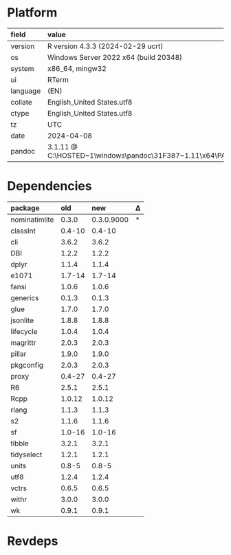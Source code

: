 # Platform

|field    |value                                                                      |
|:--------|:--------------------------------------------------------------------------|
|version  |R version 4.3.3 (2024-02-29 ucrt)                                          |
|os       |Windows Server 2022 x64 (build 20348)                                      |
|system   |x86_64, mingw32                                                            |
|ui       |RTerm                                                                      |
|language |(EN)                                                                       |
|collate  |English_United States.utf8                                                 |
|ctype    |English_United States.utf8                                                 |
|tz       |UTC                                                                        |
|date     |2024-04-08                                                                 |
|pandoc   |3.1.11 @ C:\HOSTED~1\windows\pandoc\31F387~1.11\x64\PANDOC~1.11\pandoc.exe |

# Dependencies

|package       |old    |new        |Δ  |
|:-------------|:------|:----------|:--|
|nominatimlite |0.3.0  |0.3.0.9000 |*  |
|classInt      |0.4-10 |0.4-10     |   |
|cli           |3.6.2  |3.6.2      |   |
|DBI           |1.2.2  |1.2.2      |   |
|dplyr         |1.1.4  |1.1.4      |   |
|e1071         |1.7-14 |1.7-14     |   |
|fansi         |1.0.6  |1.0.6      |   |
|generics      |0.1.3  |0.1.3      |   |
|glue          |1.7.0  |1.7.0      |   |
|jsonlite      |1.8.8  |1.8.8      |   |
|lifecycle     |1.0.4  |1.0.4      |   |
|magrittr      |2.0.3  |2.0.3      |   |
|pillar        |1.9.0  |1.9.0      |   |
|pkgconfig     |2.0.3  |2.0.3      |   |
|proxy         |0.4-27 |0.4-27     |   |
|R6            |2.5.1  |2.5.1      |   |
|Rcpp          |1.0.12 |1.0.12     |   |
|rlang         |1.1.3  |1.1.3      |   |
|s2            |1.1.6  |1.1.6      |   |
|sf            |1.0-16 |1.0-16     |   |
|tibble        |3.2.1  |3.2.1      |   |
|tidyselect    |1.2.1  |1.2.1      |   |
|units         |0.8-5  |0.8-5      |   |
|utf8          |1.2.4  |1.2.4      |   |
|vctrs         |0.6.5  |0.6.5      |   |
|withr         |3.0.0  |3.0.0      |   |
|wk            |0.9.1  |0.9.1      |   |

# Revdeps

